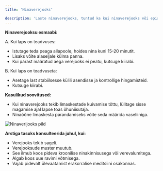 ```yaml
---
title: 'Ninaverejooks'

description: 'Laste ninaverejooks, tuntud ka kui ninaverejooks või epistaksis, võib olla murettekitav, kuid enamasti on see ohutu ja saab kodus lihtsate meetoditega peatada. Allpool on sisejuhatus selle kohta, kuidas käituda, kui lapsel esineb ninaverejooks:'
---
```


**Ninaverejooksu esmaabi:**

A. Kui laps on teadvuses:
   - Istutage teda peaga allapoole, hoides nina kuni 15-20 minutit.
   - Lisaks võite alaseljale külma panna.
   - Kui pärast määratud aega verejooks ei peatu, kutsuge kiirabi.

B. Kui laps on teadvuseta:
   - Asetage last stabiilsesse külili asendisse ja kontrollige hingamisteid.
   - Kutsuge kiirabi.

**Kasulikud soovitused:**
- Kui ninaverejooks tekib limaskestade kuivamise tõttu, lülitage sisse magamise ajal lapse toas õhuniisutaja. 
- Ninaõõne limaskesta parandamiseks võite seda määrida vaseliiniga.

![Ninaverijooks pild](/269273098-3a54e6f8-5b46-4e1a-bf83-97f8c47cd834.png)

**Arstiga tasuks konsulteerida juhul, kui:**
- Verejooks tekib sageli.
- Verejooksude muster muutub.
- See ilmub koos pideva kroonilise ninakinnisusega või verevalumitega.
- Algab koos uue ravimi võtmisega.
- Vajab pidevalt ülevaatamist erakorralise meditsiini osakonnas.
